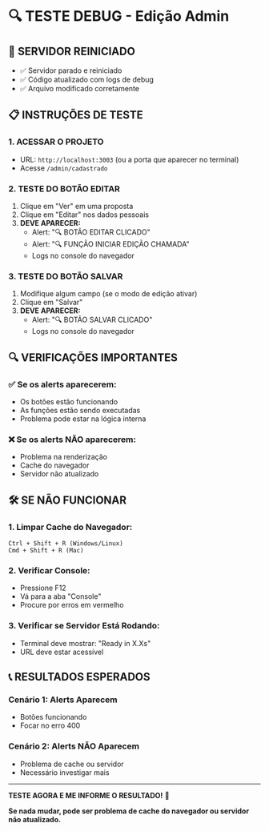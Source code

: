 # 🔍 TESTE DEBUG - Edição Admin

## 🚀 **SERVIDOR REINICIADO**

- ✅ Servidor parado e reiniciado
- ✅ Código atualizado com logs de debug
- ✅ Arquivo modificado corretamente

## 📋 **INSTRUÇÕES DE TESTE**

### **1. ACESSAR O PROJETO**
- URL: `http://localhost:3003` (ou a porta que aparecer no terminal)
- Acesse `/admin/cadastrado`

### **2. TESTE DO BOTÃO EDITAR**
1. Clique em "Ver" em uma proposta
2. Clique em "Editar" nos dados pessoais
3. **DEVE APARECER:**
   - Alert: "🔍 BOTÃO EDITAR CLICADO"
   - Alert: "🔍 FUNÇÃO INICIAR EDIÇÃO CHAMADA"
   - Logs no console do navegador

### **3. TESTE DO BOTÃO SALVAR**
1. Modifique algum campo (se o modo de edição ativar)
2. Clique em "Salvar"
3. **DEVE APARECER:**
   - Alert: "🔍 BOTÃO SALVAR CLICADO"
   - Logs no console do navegador

## 🔍 **VERIFICAÇÕES IMPORTANTES**

### **✅ Se os alerts aparecerem:**
- Os botões estão funcionando
- As funções estão sendo executadas
- Problema pode estar na lógica interna

### **❌ Se os alerts NÃO aparecerem:**
- Problema na renderização
- Cache do navegador
- Servidor não atualizado

## 🛠️ **SE NÃO FUNCIONAR**

### **1. Limpar Cache do Navegador:**
```
Ctrl + Shift + R (Windows/Linux)
Cmd + Shift + R (Mac)
```

### **2. Verificar Console:**
- Pressione F12
- Vá para a aba "Console"
- Procure por erros em vermelho

### **3. Verificar se Servidor Está Rodando:**
- Terminal deve mostrar: "Ready in X.Xs"
- URL deve estar acessível

## 📞 **RESULTADOS ESPERADOS**

### **Cenário 1: Alerts Aparecem**
- Botões funcionando
- Focar no erro 400

### **Cenário 2: Alerts NÃO Aparecem**
- Problema de cache ou servidor
- Necessário investigar mais

---

**TESTE AGORA E ME INFORME O RESULTADO!** 🚀

**Se nada mudar, pode ser problema de cache do navegador ou servidor não atualizado.**
